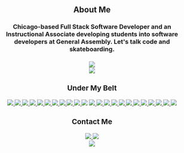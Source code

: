 <div align="center">
  <h2>About Me</h2>
  <h3>Chicago-based Full Stack Software Developer and an Instructional Associate developing students into software developers at General Assembly. Let's talk code and skateboarding.<h3/>
<!--   <img align="center" src="https://github-readme-stats.vercel.app/api?username=jurgenstevens&hide=contribs,issues&include_all_commits=true&count_private=true&theme=dark" /> -->
<!--   <br/> -->
  <div>
    <img align="center" src="https://github-readme-stats.vercel.app/api/top-langs/?username=jurgenstevens&hide=html,mako,procfile&layout=compact&theme=dark" />
  </div>
  <picture>
    <source media="(prefers-color-scheme: dark)" srcset="https://streak-stats.demolab.com?user=jurgenstevens&theme=dark" />
    <img src="https://streak-stats.demolab.com?user=jurgenstevens&theme=default" />
</picture>
  <div>
      <h3>Under My Belt</h3>
      <a href="#"><img src="https://img.shields.io/badge/-Git-black?style=flat-square&logo=git" />  </a>
      <a href="#"><img src="https://img.shields.io/badge/-HTML5-E34F26?style=flat-square&logo=html5&logoColor=white" />  </a>
      <a href="#"><img src="https://img.shields.io/badge/-CSS3-1572B6?style=flat-square&logo=css3" />  </a>
      <a href="#"><img src="https://img.shields.io/badge/-JavaScript-F7DF1E?style=flat-square&logo=javascript&logoColor=black" />  </a>
      <a href="#"><img src="https://img.shields.io/badge/-React-61DAFB?style=flat-square&logo=React&logoColor=black" />  </a>
      <a href="#"><img src="https://img.shields.io/badge/-React_Router-CA4245?style=flat-square&for-the-badge&logo=react-router&logoColor=white" />  </a>
      <a href="#"><img src="https://img.shields.io/badge/-NodeJS-339933?style=flat-square&logo=Node.js&logoColor=white" />  </a>
      <a href="#"><img src="https://img.shields.io/badge/-Python3-3776AB?style=flat-square&logo=Python&logoColor=white" />  </a>
      <a href="#"><img src="https://img.shields.io/badge/-Express.js-404D59?style=flat-square&for-the-badge" />  </a>
      <a href="#"><img src="https://img.shields.io/badge/-MongoDB-white?style=flat-square&logo=mongodb" />  </a>
      <a href"#"><img src="https://img.shields.io/badge/Django-092E20?style=flate-square&logo=django&logoColor=green" /> <a/>
      <a href="#"><img src="https://img.shields.io/badge/Flask-%23000.svg?style=flat-square&logo=flask&logoColor=white" />  </a>
      <a href="#"><img src="https://img.shields.io/badge/-PostgreSQL-336791?style=flat-square&logo=postgresql" />  </a>
      <a href="#"><img src="https://img.shields.io/badge/-jQuery-0769AD?style=flat-square&logo=jQuery" />  </a>
      <a href="#"><img src="https://img.shields.io/badge/-Bootstrap-563D7C?style=flat-square&logo=bootstrap" />  </a>
      <a href="#"><img src="https://img.shields.io/badge/SASS-hotpink.svg?style=flat-square&&logo=SASS&logoColor=white" />  </a>
      <a href="#"><img src="https://img.shields.io/badge/-Postman-FF6C37?style=flat-square&logo=Postman&logoColor=white" />  </a>
      <a href="#"><img src="https://img.shields.io/badge/-Heroku-430098?style=flat-square&logo=heroku" />  </a>
      <a href="#"><img src="https://img.shields.io/badge/-Trello-0079BF?style=flat-square&logo=Trello&logoColor=white" />  </a>
      <a href="#"><img src="https://img.shields.io/badge/-VS_Code-007ACC?style=flat-square&logo=visual-studio-code" />  </a>
      <a href="#"><img src="https://img.shields.io/badge/Notion-%23000000.svg?style=flat-square&for-the-badge&logo=notion&logoColor=white" />  </a>
      <a href="#"><img src="https://img.shields.io/badge/-Slack-4A154B?style=flat-square&logo=slack" />  </a>
      <a href="#"><img src="https://img.shields.io/badge/-Zoom-2D8CFF?style=flat-square&logo=zoom&logoColor=white" />  </a>
    </div>
    <div>
      <h3>Contact Me</h3>
        </a>
        <a href="https://www.linkedin.com/in/jurgenstevens/"><img src="https://img.shields.io/badge/-LinkedIn-0077B5?style=flat-square&logo=LinkedIn&logoColor=white" />
        </a>
        <a href="https://github.com/jurgenstevens?tab=repositories"><img src="https://img.shields.io/github/followers/jurgenstevens?color=black&label=GitHub&logo=GitHub&logoColor=white&style=flat-square" />
        </a>
        <br />
        <a href="https://www.jurgenstevens.dev/"><img src="https://img.shields.io/badge/Portfolio-%23000000.svg?style=for-the-badge&logo=firefox&logoColor=#FF7139" />  
    </div>
</div>
